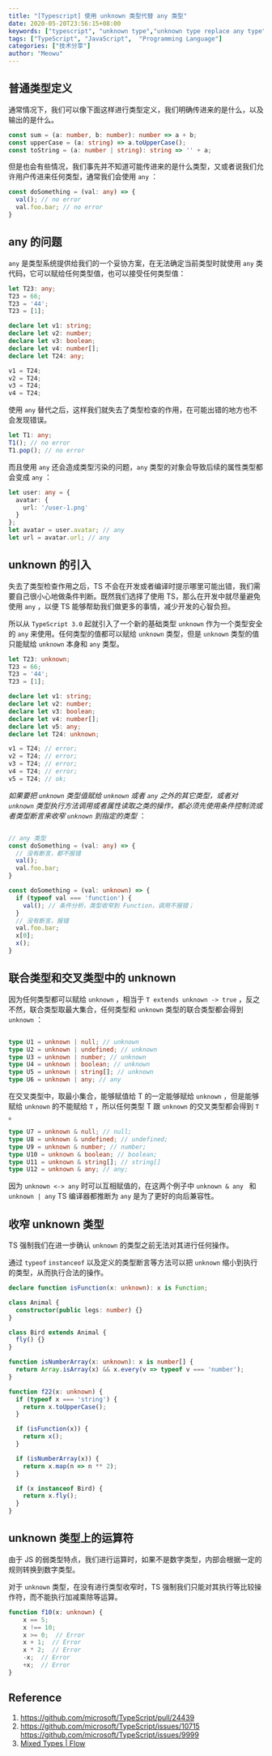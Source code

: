 ```yaml
---
title: "[Typescript] 使用 unknown 类型代替 any 类型"
date: 2020-05-20T23:56:15+08:00
keywords: ["typescript", "unknown type","unknown type replace any type", "any type", "basic type", "TypeScript top type", "typescript for beginners", "learn typescript", "static type check js", "dive into typescript"]
tags: ["TypeScript", "JavaScript",  "Programming Language"]
categories: ["技术分享"]
author: "Meowu"
---
```


## 普通类型定义
通常情况下，我们可以像下面这样进行类型定义，我们明确传进来的是什么，以及输出的是什么。

```typescript
const sum = (a: number, b: number): number => a + b;
const upperCase = (a: string) => a.toUpperCase();
const toString = (a: number | string): string => '' + a;
```

但是也会有些情况，我们事先并不知道可能传进来的是什么类型，又或者说我们允许用户传进来任何类型，通常我们会使用 `any` ：

```TypeScript
const doSomething = (val: any) => {
  val(); // no error
  val.foo.bar; // no error
}
```

## any 的问题

`any` 是类型系统提供给我们的一个妥协方案，在无法确定当前类型时就使用 `any` 类代码，它可以赋给任何类型值，也可以接受任何类型值：

```TypeScript
let T23: any;
T23 = 66;
T23 = '44';
T23 = [1];

declare let v1: string;
declare let v2: number;
declare let v3: boolean;
declare let v4: number[];
declare let T24: any;

v1 = T24;
v2 = T24;
v3 = T24;
v4 = T24;

```

使用 `any`  替代之后，这样我们就失去了类型检查的作用，在可能出错的地方也不会发现错误。

```typescript
let T1: any;
T1(); // no error
T1.pop(); // no error
```

而且使用 `any`  还会造成类型污染的问题，`any` 类型的对象会导致后续的属性类型都会变成 `any` ：

```TypeScript
let user: any = {
  avatar: {
    url: '/user-1.png'
  }
};
let avatar = user.avatar; // any
let url = avatar.url; // any
```

## unknown 的引入

失去了类型检查作用之后，TS 不会在开发或者编译时提示哪里可能出错，我们需要自己很小心地做条件判断。既然我们选择了使用 TS，那么在开发中就尽量避免使用 `any` ，以便 TS 能够帮助我们做更多的事情，减少开发的心智负担。

所以从 `TypeScript 3.0` 起就引入了一个新的基础类型 `unknown` 作为一个类型安全的 `any` 来使用。任何类型的值都可以赋给 `unknown` 类型，但是 `unknown` 类型的值只能赋给 `unknown` 本身和 `any` 类型。

```TypeScript
let T23: unknown;
T23 = 66;
T23 = '44';
T23 = [1];

declare let v1: string;
declare let v2: number;
declare let v3: boolean;
declare let v4: number[];
declare let v5: any;
declare let T24: unknown;

v1 = T24; // error;
v2 = T24; // error;
v3 = T24; // error;
v4 = T24; // error;
v5 = T24; // ok;
```

_如果要把 `unknown` 类型值赋给 `unknown` 或者 `any` 之外的其它类型，或者对 `unknown` 类型执行方法调用或者属性读取之类的操作，都必须先使用条件控制流或者类型断言来收窄 `unknown` 到指定的类型_ ：

```TypeScript

// any 类型
const doSomething = (val: any) => {
  // 没有断言，都不报错
  val();  
  val.foo.bar; 
}

const doSomething = (val: unknown) => {
  if (typeof val === 'function') {
    val(); // 条件分析，类型收窄到 Function，调用不报错；
  }
  // 没有断言，报错
  val.foo.bar;
  x[0];
  x();
}

```

## 联合类型和交叉类型中的 unknown
因为任何类型都可以赋给 `unknown` ，相当于 `T extends unknown -> true` ，反之不然，联合类型取最大集合，任何类型和 `unknown` 类型的联合类型都会得到 `unknown` ：

```TypeScript

type U1 = unknown | null; // unknown
type U2 = unknown | undefined; // unknown
type U3 = unknown | number; // unknown
type U4 = unknown | boolean; // unknown
type U5 = unknown | string[]; // unknown
type U6 = unknown | any; // any

```

在交叉类型中，取最小集合，能够赋值给 T 的一定能够赋给 `unknown` ，但是能够赋给 `unknown` 的不能赋给 `T` ，所以任何类型 T 跟 `unknown` 的交叉类型都会得到 `T` 。

```TypeScript
type U7 = unknown & null; // null;
type U8 = unknown & undefined; // undefined;
type U9 = unknown & number; // number;
type U10 = unknown & boolean; // boolean;
type U11 = unknown & string[]; // string[]
type U12 = unknown & any; // any;
```

因为 `unknown <-> any`  时可以互相赋值的，在这两个例子中 `unknown & any `  和 `unknown | any` TS 编译器都推断为 `any`  是为了更好的向后兼容性。

## 收窄 unknown 类型
TS 强制我们在进一步确认 `unknown` 的类型之前无法对其进行任何操作。

通过 `typeof`  `instanceof`  以及定义的类型断言等方法可以把 `unknown` 缩小到执行的类型，从而执行合法的操作。

```TypeScript
declare function isFunction(x: unknown): x is Function;

class Animal {
  constructor(public legs: number) {}
}

class Bird extends Animal {
  fly() {}
}

function isNumberArray(x: unknown): x is number[] {
  return Array.isArray(x) && x.every(v => typeof v === 'number');
}

function f22(x: unknown) {
  if (typeof x === 'string') {
    return x.toUpperCase();
  }

  if (isFunction(x)) {
    return x();
  }

  if (isNumberArray(x)) {
    return x.map(n => n ** 2);
  }

  if (x instanceof Bird) {
    return x.fly();
  }
}

```

## unknown 类型上的运算符
由于 JS 的弱类型特点，我们进行运算时，如果不是数字类型，内部会根据一定的规则转换到数字类型。

对于 `unknown` 类型，在没有进行类型收窄时，TS 强制我们只能对其执行等比较操作符，而不能执行加减乘除等运算。

```TypeScript
function f10(x: unknown) {
    x == 5;
    x !== 10;
    x >= 0;  // Error
    x + 1;  // Error
    x * 2;  // Error
    -x;  // Error
    +x;  // Error
}
```


## Reference

1. https://github.com/microsoft/TypeScript/pull/24439
2. https://github.com/microsoft/TypeScript/issues/10715
https://github.com/microsoft/TypeScript/issues/9999
3. [Mixed Types | Flow](https://flow.org/en/docs/types/mixed/)